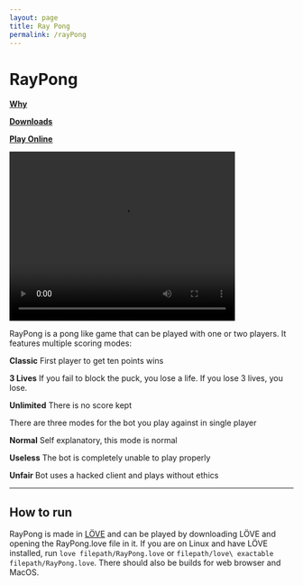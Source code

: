 ```yaml
---
layout: page
title: Ray Pong
permalink: /rayPong
---
```


# RayPong

[**Why**](https://raythenoob.github.io/website/rayPong/why)

[**Downloads**](https://raythenoob.github.io/website/rayPong/download)

[**Play Online**](https://raythenoob.github.io/website/rayPong/demo.html)

<!---
![ ](https://raw.githubusercontent.com/RayTheNoob/website/main/pages/rayPong/rpscreenshot2.png)
-->
<div>
<video width="400" height="300" autoplay loop>
  <source src="https://raw.githubusercontent.com/RayTheNoob/website/main/pages/rayPong/fmv.mp4" type="video/mp4">
Your browser does not support the video tag.
</video> 
</div>

RayPong is a pong like game that can be played with one or two players. It features multiple scoring modes:

**Classic**
First player to get ten points wins

**3 Lives**
If you fail to block the puck, you lose a life. If you lose 3 lives, you lose.

**Unlimited**
There is no score kept

There are three modes for the bot you play against in single player

**Normal**
Self explanatory, this mode is normal

**Useless**
The bot is completely unable to play properly

**Unfair**
Bot uses a hacked client and plays without ethics

---
## How to run
RayPong is made in [LÖVE](https://love2d.org/)  and can be played by downloading LÖVE and opening the RayPong.love file in it. If you are on Linux and have LÖVE installed, run `love filepath/RayPong.love` or `filepath/love\ exactable filepath/RayPong.love`. There should also be builds for web browser and MacOS.

